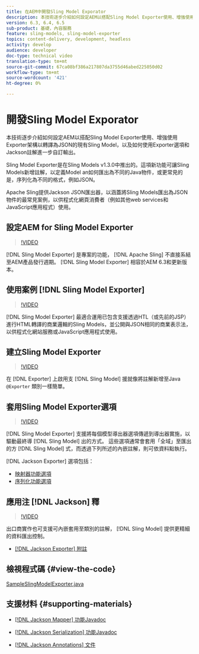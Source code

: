 ```yaml
---
title: 在AEM中開發Sling Model Exporator
description: 本技術逐步介紹如何設定AEM以搭配Sling Model Exporter使用、增強使用Exporter架構以轉譯為JSON的現有Sling Model，以及如何使用Exporter選項和Jackson註解進一步自訂輸出。
version: 6.3, 6.4, 6.5
sub-product: 基礎，內容服務
feature: sling-models, sling-model-exporter
topics: content-delivery, development, headless
activity: develop
audience: developer
doc-type: technical video
translation-type: tm+mt
source-git-commit: 67ca08bf386a217807da3755d46abed225050d02
workflow-type: tm+mt
source-wordcount: '421'
ht-degree: 0%

---
```



# 開發Sling Model Exporator

本技術逐步介紹如何設定AEM以搭配Sling Model Exporter使用、增強使用Exporter架構以轉譯為JSON的現有Sling Model，以及如何使用Exporter選項和Jackson註解進一步自訂輸出。

Sling Model Exporter是在Sling Models v1.3.0中推出的。這項新功能可讓Sling Models新增註解，以定義Model an如何匯出為不同的Java物件，或更常見的是，序列化為不同的格式，例如JSON。

Apache Sling提供Jackson JSON匯出器，以涵蓋將Sling Models匯出為JSON物件的最常見案例，以供程式化網頁消費者（例如其他web services和JavaScript應用程式）使用。

## 設定AEM for Sling Model Exporter

>[!VIDEO](https://video.tv.adobe.com/v/16862/?quality=12&learn=on)

[!DNL Sling Model Exporter] 是專案的功能， [!DNL Apache Sling] 不直接系結至AEM產品發行週期。 [!DNL Sling Model Exporter] 相容於AEM 6.3和更新版本。

## 使用案例 [!DNL Sling Model Exporter]

>[!VIDEO](https://video.tv.adobe.com/v/16863/?quality=12&learn=on)

[!DNL Sling Model Exporter] 最適合運用已包含支援透過HTL（或先前的JSP）進行HTML轉譯的商業邏輯的Sling Models，並公開與JSON相同的商業表示法，以供程式化網站服務或JavaScript應用程式使用。

## 建立Sling Model Exporter

>[!VIDEO](https://video.tv.adobe.com/v/16864/?quality=12&learn=on)

在 [!DNL Exporter] 上啟用支 [!DNL Sling Model] 援就像將註解新增至Java `@Exporter` 類別一樣簡單。

## 套用Sling Model Exporter選項

>[!VIDEO](https://video.tv.adobe.com/v/16865/?quality=12&learn=on)

[!DNL Sling Model Exporter] 支援將每個模型導出器選項傳遞到導出器實施，以驅動最終導 [!DNL Sling Model] 出的方式。 這些選項通常會套用「全域」至匯出的方 [!DNL Sling Model] 式，而透過下列所述的內嵌註解，則可依資料點執行。

[!DNL Jackson Exporter] 選項包括：

* [映射器功能選項](https://static.javadoc.io/com.fasterxml.jackson.core/jackson-databind/2.8.5/com/fasterxml/jackson/databind/MapperFeature.html)
* [序列化功能選項](https://static.javadoc.io/com.fasterxml.jackson.core/jackson-databind/2.8.5/com/fasterxml/jackson/databind/SerializationFeature.html)

## 應用注 [!DNL Jackson] 釋

>[!VIDEO](https://video.tv.adobe.com/v/16866/?quality=12&learn=on)

出口商實作也可支援可內嵌套用至類別的註解， [!DNL Sling Model] 提供更精細的資料匯出控制。

* [[!DNL Jackson Exporter] 附註](https://github.com/FasterXML/jackson-annotations/wiki/Jackson-Annotations)

## 檢視程式碼 {#view-the-code}

[SampleSlingModelExporter.java](https://github.com/Adobe-Consulting-Services/acs-aem-samples/blob/master/core/src/main/java/com/adobe/acs/samples/models/SampleSlingModelExporter.java)

## 支援材料 {#supporting-materials}

* [[!DNL Jackson Mapper] 功能Javadoc](https://static.javadoc.io/com.fasterxml.jackson.core/jackson-databind/2.8.5/com/fasterxml/jackson/databind/MapperFeature.html)
* [[!DNL Jackson Serialization] 功能Javadoc](https://static.javadoc.io/com.fasterxml.jackson.core/jackson-databind/2.8.5/com/fasterxml/jackson/databind/SerializationFeature.html)

* [[!DNL Jackson Annotations] 文件](https://github.com/FasterXML/jackson-annotations/wiki/Jackson-Annotations)
